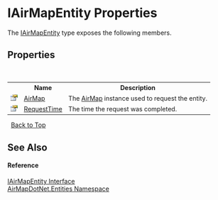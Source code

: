 # IAirMapEntity Properties
 

The <a href="T_AirMapDotNet_Entities_IAirMapEntity">IAirMapEntity</a> type exposes the following members.


## Properties
&nbsp;<table><tr><th></th><th>Name</th><th>Description</th></tr><tr><td>![Public property](media/pubproperty.gif "Public property")</td><td><a href="P_AirMapDotNet_Entities_IAirMapEntity_AirMap">AirMap</a></td><td>
The <a href="P_AirMapDotNet_Entities_IAirMapEntity_AirMap">AirMap</a> instance used to request the entity.</td></tr><tr><td>![Public property](media/pubproperty.gif "Public property")</td><td><a href="P_AirMapDotNet_Entities_IAirMapEntity_RequestTime">RequestTime</a></td><td>
The time the request was completed.</td></tr></table>&nbsp;
<a href="#iairmapentity-properties">Back to Top</a>

## See Also


#### Reference
<a href="T_AirMapDotNet_Entities_IAirMapEntity">IAirMapEntity Interface</a><br /><a href="N_AirMapDotNet_Entities">AirMapDotNet.Entities Namespace</a><br />